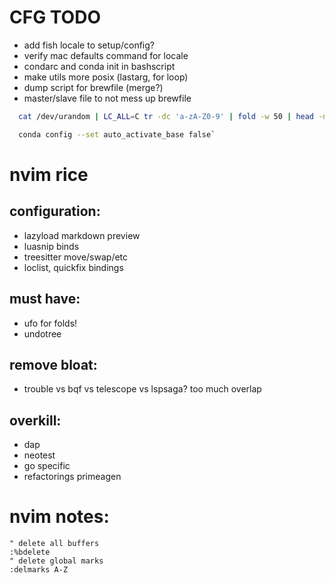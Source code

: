 # CFG TODO

- add fish locale to setup/config?
- verify mac defaults command for locale
- condarc and conda init in bashscript
- make utils more posix (lastarg, for loop)
- dump script for brewfile (merge?)
- master/slave file to not mess up brewfile
```bash
  cat /dev/urandom | LC_ALL=C tr -dc 'a-zA-Z0-9' | fold -w 50 | head -n 1

  conda config --set auto_activate_base false`
```

# nvim rice

## configuration:
- lazyload markdown preview 
- luasnip binds
- treesitter move/swap/etc
- loclist, quickfix bindings

## must have:
- ufo for folds!
- undotree

## remove bloat:
- trouble vs bqf vs telescope vs lspsaga? too much overlap

## overkill:
- dap
- neotest
- go specific
- refactorings primeagen

# nvim notes:
```vim
" delete all buffers
:%bdelete
" delete global marks
:delmarks A-Z 
```

